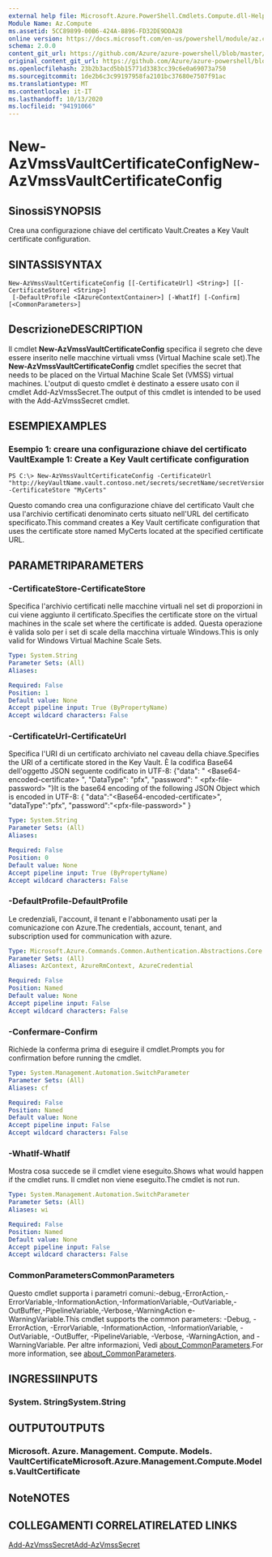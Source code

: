 ```yaml
---
external help file: Microsoft.Azure.PowerShell.Cmdlets.Compute.dll-Help.xml
Module Name: Az.Compute
ms.assetid: 5CC89899-00B6-424A-8896-FD32DE9DDA28
online version: https://docs.microsoft.com/en-us/powershell/module/az.compute/new-azvmssvaultcertificateconfig
schema: 2.0.0
content_git_url: https://github.com/Azure/azure-powershell/blob/master/src/Compute/Compute/help/New-AzVmssVaultCertificateConfig.md
original_content_git_url: https://github.com/Azure/azure-powershell/blob/master/src/Compute/Compute/help/New-AzVmssVaultCertificateConfig.md
ms.openlocfilehash: 23b2b3acd5bb15771d3383cc39c6e0a69073a750
ms.sourcegitcommit: 1de2b6c3c99197958fa2101bc37680e7507f91ac
ms.translationtype: MT
ms.contentlocale: it-IT
ms.lasthandoff: 10/13/2020
ms.locfileid: "94191066"
---
```

# <span data-ttu-id="e24f2-101">New-AzVmssVaultCertificateConfig</span><span class="sxs-lookup"><span data-stu-id="e24f2-101">New-AzVmssVaultCertificateConfig</span></span>

## <span data-ttu-id="e24f2-102">Sinossi</span><span class="sxs-lookup"><span data-stu-id="e24f2-102">SYNOPSIS</span></span>
<span data-ttu-id="e24f2-103">Crea una configurazione chiave del certificato Vault.</span><span class="sxs-lookup"><span data-stu-id="e24f2-103">Creates a Key Vault certificate configuration.</span></span>

## <span data-ttu-id="e24f2-104">SINTASSI</span><span class="sxs-lookup"><span data-stu-id="e24f2-104">SYNTAX</span></span>

```
New-AzVmssVaultCertificateConfig [[-CertificateUrl] <String>] [[-CertificateStore] <String>]
 [-DefaultProfile <IAzureContextContainer>] [-WhatIf] [-Confirm] [<CommonParameters>]
```

## <span data-ttu-id="e24f2-105">Descrizione</span><span class="sxs-lookup"><span data-stu-id="e24f2-105">DESCRIPTION</span></span>
<span data-ttu-id="e24f2-106">Il cmdlet **New-AzVmssVaultCertificateConfig** specifica il segreto che deve essere inserito nelle macchine virtuali vmss (Virtual Machine scale set).</span><span class="sxs-lookup"><span data-stu-id="e24f2-106">The **New-AzVmssVaultCertificateConfig** cmdlet specifies the secret that needs to be placed on the Virtual Machine Scale Set (VMSS) virtual machines.</span></span>
<span data-ttu-id="e24f2-107">L'output di questo cmdlet è destinato a essere usato con il cmdlet Add-AzVmssSecret.</span><span class="sxs-lookup"><span data-stu-id="e24f2-107">The output of this cmdlet is intended to be used with the Add-AzVmssSecret cmdlet.</span></span>

## <span data-ttu-id="e24f2-108">ESEMPI</span><span class="sxs-lookup"><span data-stu-id="e24f2-108">EXAMPLES</span></span>

### <span data-ttu-id="e24f2-109">Esempio 1: creare una configurazione chiave del certificato Vault</span><span class="sxs-lookup"><span data-stu-id="e24f2-109">Example 1: Create a Key Vault certificate configuration</span></span>
```
PS C:\> New-AzVmssVaultCertificateConfig -CertificateUrl "http://keyVaultName.vault.contoso.net/secrets/secretName/secretVersion" -CertificateStore "MyCerts"
```

<span data-ttu-id="e24f2-110">Questo comando crea una configurazione chiave del certificato Vault che usa l'archivio certificati denominato certs situato nell'URL del certificato specificato.</span><span class="sxs-lookup"><span data-stu-id="e24f2-110">This command creates a Key Vault certificate configuration that uses the certificate store named MyCerts located at the specified certificate URL.</span></span>

## <span data-ttu-id="e24f2-111">PARAMETRI</span><span class="sxs-lookup"><span data-stu-id="e24f2-111">PARAMETERS</span></span>

### <span data-ttu-id="e24f2-112">-CertificateStore</span><span class="sxs-lookup"><span data-stu-id="e24f2-112">-CertificateStore</span></span>
<span data-ttu-id="e24f2-113">Specifica l'archivio certificati nelle macchine virtuali nel set di proporzioni in cui viene aggiunto il certificato.</span><span class="sxs-lookup"><span data-stu-id="e24f2-113">Specifies the certificate store on the virtual machines in the scale set where the certificate is added.</span></span>
<span data-ttu-id="e24f2-114">Questa operazione è valida solo per i set di scale della macchina virtuale Windows.</span><span class="sxs-lookup"><span data-stu-id="e24f2-114">This is only valid for Windows Virtual Machine Scale Sets.</span></span>

```yaml
Type: System.String
Parameter Sets: (All)
Aliases:

Required: False
Position: 1
Default value: None
Accept pipeline input: True (ByPropertyName)
Accept wildcard characters: False
```

### <span data-ttu-id="e24f2-115">-CertificateUrl</span><span class="sxs-lookup"><span data-stu-id="e24f2-115">-CertificateUrl</span></span>
<span data-ttu-id="e24f2-116">Specifica l'URI di un certificato archiviato nel caveau della chiave.</span><span class="sxs-lookup"><span data-stu-id="e24f2-116">Specifies the URI of a certificate stored in the Key Vault.</span></span>
<span data-ttu-id="e24f2-117">È la codifica Base64 dell'oggetto JSON seguente codificato in UTF-8: {"data": " \<Base64-encoded-certificate\> ", "DataType": "pfx", "password": " \<pfx-file-password\> "}</span><span class="sxs-lookup"><span data-stu-id="e24f2-117">It is the base64 encoding of the following JSON Object which is encoded in UTF-8: { "data":"\<Base64-encoded-certificate\>", "dataType":"pfx", "password":"\<pfx-file-password\>" }</span></span>

```yaml
Type: System.String
Parameter Sets: (All)
Aliases:

Required: False
Position: 0
Default value: None
Accept pipeline input: True (ByPropertyName)
Accept wildcard characters: False
```

### <span data-ttu-id="e24f2-118">-DefaultProfile</span><span class="sxs-lookup"><span data-stu-id="e24f2-118">-DefaultProfile</span></span>
<span data-ttu-id="e24f2-119">Le credenziali, l'account, il tenant e l'abbonamento usati per la comunicazione con Azure.</span><span class="sxs-lookup"><span data-stu-id="e24f2-119">The credentials, account, tenant, and subscription used for communication with azure.</span></span>

```yaml
Type: Microsoft.Azure.Commands.Common.Authentication.Abstractions.Core.IAzureContextContainer
Parameter Sets: (All)
Aliases: AzContext, AzureRmContext, AzureCredential

Required: False
Position: Named
Default value: None
Accept pipeline input: False
Accept wildcard characters: False
```

### <span data-ttu-id="e24f2-120">-Confermare</span><span class="sxs-lookup"><span data-stu-id="e24f2-120">-Confirm</span></span>
<span data-ttu-id="e24f2-121">Richiede la conferma prima di eseguire il cmdlet.</span><span class="sxs-lookup"><span data-stu-id="e24f2-121">Prompts you for confirmation before running the cmdlet.</span></span>

```yaml
Type: System.Management.Automation.SwitchParameter
Parameter Sets: (All)
Aliases: cf

Required: False
Position: Named
Default value: None
Accept pipeline input: False
Accept wildcard characters: False
```

### <span data-ttu-id="e24f2-122">-WhatIf</span><span class="sxs-lookup"><span data-stu-id="e24f2-122">-WhatIf</span></span>
<span data-ttu-id="e24f2-123">Mostra cosa succede se il cmdlet viene eseguito.</span><span class="sxs-lookup"><span data-stu-id="e24f2-123">Shows what would happen if the cmdlet runs.</span></span> <span data-ttu-id="e24f2-124">Il cmdlet non viene eseguito.</span><span class="sxs-lookup"><span data-stu-id="e24f2-124">The cmdlet is not run.</span></span>

```yaml
Type: System.Management.Automation.SwitchParameter
Parameter Sets: (All)
Aliases: wi

Required: False
Position: Named
Default value: None
Accept pipeline input: False
Accept wildcard characters: False
```

### <span data-ttu-id="e24f2-125">CommonParameters</span><span class="sxs-lookup"><span data-stu-id="e24f2-125">CommonParameters</span></span>
<span data-ttu-id="e24f2-126">Questo cmdlet supporta i parametri comuni:-debug,-ErrorAction,-ErrorVariable,-InformationAction,-InformationVariable,-OutVariable,-OutBuffer,-PipelineVariable,-Verbose,-WarningAction e-WarningVariable.</span><span class="sxs-lookup"><span data-stu-id="e24f2-126">This cmdlet supports the common parameters: -Debug, -ErrorAction, -ErrorVariable, -InformationAction, -InformationVariable, -OutVariable, -OutBuffer, -PipelineVariable, -Verbose, -WarningAction, and -WarningVariable.</span></span> <span data-ttu-id="e24f2-127">Per altre informazioni, Vedi [about_CommonParameters](http://go.microsoft.com/fwlink/?LinkID=113216).</span><span class="sxs-lookup"><span data-stu-id="e24f2-127">For more information, see [about_CommonParameters](http://go.microsoft.com/fwlink/?LinkID=113216).</span></span>

## <span data-ttu-id="e24f2-128">INGRESSI</span><span class="sxs-lookup"><span data-stu-id="e24f2-128">INPUTS</span></span>

### <span data-ttu-id="e24f2-129">System. String</span><span class="sxs-lookup"><span data-stu-id="e24f2-129">System.String</span></span>

## <span data-ttu-id="e24f2-130">OUTPUT</span><span class="sxs-lookup"><span data-stu-id="e24f2-130">OUTPUTS</span></span>

### <span data-ttu-id="e24f2-131">Microsoft. Azure. Management. Compute. Models. VaultCertificate</span><span class="sxs-lookup"><span data-stu-id="e24f2-131">Microsoft.Azure.Management.Compute.Models.VaultCertificate</span></span>

## <span data-ttu-id="e24f2-132">Note</span><span class="sxs-lookup"><span data-stu-id="e24f2-132">NOTES</span></span>

## <span data-ttu-id="e24f2-133">COLLEGAMENTI CORRELATI</span><span class="sxs-lookup"><span data-stu-id="e24f2-133">RELATED LINKS</span></span>

[<span data-ttu-id="e24f2-134">Add-AzVmssSecret</span><span class="sxs-lookup"><span data-stu-id="e24f2-134">Add-AzVmssSecret</span></span>](./Add-AzVmssSecret.md)
